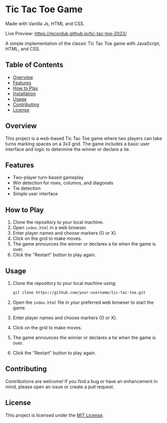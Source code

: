 # Tic Tac Toe Game

Made with Vanilla Js, HTML and CSS.

Live Preview: https://mcorduk.github.io/tic-tac-toe-2023/

A simple implementation of the classic Tic Tac Toe game with JavaScript, HTML, and CSS.

## Table of Contents

- [Overview](#overview)
- [Features](#features)
- [How to Play](#how-to-play)
- [Installation](#installation)
- [Usage](#usage)
- [Contributing](#contributing)
- [License](#license)

## Overview

This project is a web-based Tic Tac Toe game where two players can take turns marking spaces on a 3x3 grid. The game includes a basic user interface and logic to determine the winner or declare a tie.

## Features

- Two-player turn-based gameplay
- Win detection for rows, columns, and diagonals
- Tie detection
- Simple user interface

## How to Play

1. Clone the repository to your local machine.
2. Open `index.html` in a web browser.
3. Enter player names and choose markers (O or X).
4. Click on the grid to make moves.
5. The game announces the winner or declares a tie when the game is over.
6. Click the "Restart" button to play again.

## Usage

1. Clone the repository to your local machine using:

    ```bash
    git clone https://github.com/your-username/tic-tac-toe.git
    ```

2. Open the `index.html` file in your preferred web browser to start the game.

3. Enter player names and choose markers (O or X).

4. Click on the grid to make moves.

5. The game announces the winner or declares a tie when the game is over.

6. Click the "Restart" button to play again.

## Contributing

Contributions are welcome! If you find a bug or have an enhancement in mind, please open an issue or create a pull request.

## License

This project is licensed under the [MIT License](LICENSE).
